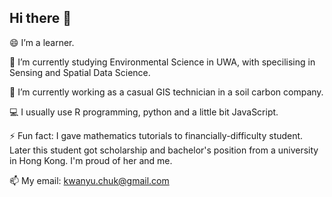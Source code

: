 ## Hi there 👋

<!--
**KwanYuChuk/KwanYuChuk** is a ✨ _special_ ✨ repository because its `README.md` (this file) appears on your GitHub profile.

Here are some ideas to get you started:

- 🔭 I’m currently working on ...
- 🌱 I’m currently learning ...
- 👯 I’m looking to collaborate on ...
- 🤔 I’m looking for help with ...
- 💬 Ask me about ...
- 📫 How to reach me: ...
- 😄 Pronouns: ...
- ⚡ Fun fact: ...
-->
😄 I’m a learner.

🌱 I’m currently studying Environmental Science in UWA, with specilising in Sensing and Spatial Data Science.

🔭 I’m currently working as a casual GIS technician in a soil carbon company.

💻 I usually use R programming, python and a little bit JavaScript.

⚡ Fun fact: I gave mathematics tutorials to financially-difficulty student. Later this student got scholarship and bachelor's position from a university in Hong Kong. I'm proud of her and me.

📫 My email: kwanyu.chuk@gmail.com
